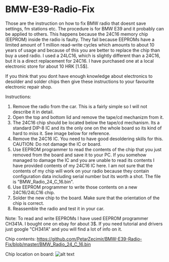 # BMW-E39-Radio-Fix
Those are the instruction on how to fix BMW radio that doesnt save settings, fm stations etc. The procedure is for BMW E39 and it probably can be applied to others.
This happens because the 24C16 memory chip (EEPROM) inside the radio is faulty. They fail because EEPROMs have a limited amount of 1 million read-write cycles which amounts to about 10 years of usage and because of this you are better to replace the chip than buy a used radio. I used a 24LC16, which is slightly different than a 24C16, but it is a direct replacement for 24C16. I have purchased one at a local electronic store for about 10 HRK [1.5$].

If you think that you dont have enough knowledge about electronics to desolder and solder chips then give these instructions to your favourite electronic repair shop.

Instructions:
1. Remove the radio from the car. This is a fairly simple so I will not describe it in detail.
2. Open the top and bottom lid and remove the tape/cd mechanizm from it.
3. The 24C16 chip should be located below the tape/cd mechanism. Its a standard DIP-8 IC and its the only one on the whole board so its kind of hard to miss it. See image below for reference.
4. Remove the 24C16 IC. You need to have good desoldering skills for this. CAUTION: Do not damage the IC or board.
5. Use EEPROM programmer to read the contents of the chip that you just removed from the board and save it to your PC. If you somehow managed to damage the IC and you are unable to read its contents I have provided contents of my 24C16 IC here. I am not sure that the contents of my chip will work on your radio because they contain configuration data including serial number but its worth a shot. The file is "BMW_Radio_24_C_16.bin".
6. Use EEPROM programmer to write those contents on a new 24C16/24LC16 chip.
7. Solder the new chip to the board. Make sure that the orientation of the chip is correct.
8. Reassemble the radio and test it in your car.

Note: To read and write EEPROMs I have used EEPROM programmer CH341A. I bought one on ebay for about 3$. If you need tutorial and drivers just google "CH341A" and you will find a lot of info on it.

Chip contents:
https://github.com/PetarZecimir/BMW-E39-Radio-Fix/blob/master/BMW_Radio_24_C_16.bin

Chip location on board:
![alt text](https://github.com/avarenina/BMW-E39-Radio-Fix/blob/master/24C16_location.jpg)
